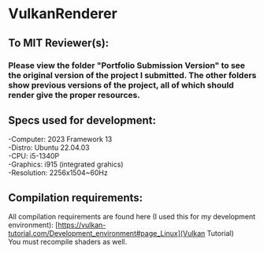 # VulkanRenderer

## To MIT Reviewer(s):  
### Please view the folder "Portfolio Submission Version" to see the original version of the project I submitted. The other folders show previous versions of the project, all of which should render give the proper resources.




## Specs used for development:  
  -Computer: 2023 Framework 13  
  -Distro: Ubuntu 22.04.03  
  -CPU: i5-1340P  
  -Graphics: i915 (integrated grahics)  
  -Resolution: 2256x1504~60Hz  

## Compilation requirements:  
All compilation requirements are found here (I used this for my development environment): [https://vulkan-tutorial.com/Development_environment#page_Linux](Vulkan Tutorial)  
You must recompile shaders as well.    
